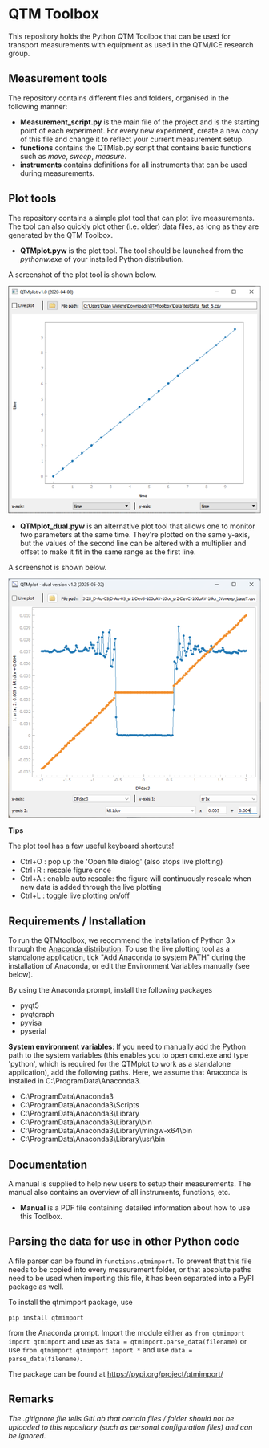 # QTM Toolbox
This repository holds the Python QTM Toolbox that can be used for transport measurements with equipment as used in the QTM/ICE research group. 

## Measurement tools
The repository contains different files and folders, organised in the following manner:
* **Measurement_script.py** is the main file of the project and is the starting point of each experiment. For every new experiment, create a new copy of this file and change it to reflect your current measurement setup.
* **functions** contains the QTMlab.py script that contains basic functions such as _move_, _sweep_, _measure_. 
* **instruments** contains definitions for all instruments that can be used during measurements. 

## Plot tools
The repository contains a simple plot tool that can plot live measurements. The tool can also quickly plot other (i.e. older) data files, as long as they are generated by the QTM Toolbox.
* **QTMplot.pyw** is the plot tool. The tool should be launched from the _pythonw.exe_ of your installed Python distribution.

A screenshot of the plot tool is shown below. 

![QTMplot.py](images/QTMplot_screenshot.PNG)

* **QTMplot_dual.pyw** is an alternative plot tool that allows one to monitor two parameters at the same time. They're plotted on the same y-axis, but the values of the second line can be altered with a multiplier and offset to make it fit in the same range as the first line.

A screenshot is shown below.

![QTMplot_dual.pyw](images/QTMplot_dual_figv2.png)

**Tips** 

The plot tool has a few useful keyboard shortcuts!
* Ctrl+O : pop up the 'Open file dialog' (also stops live plotting)
* Ctrl+R : rescale figure once
* Ctrl+A : enable auto rescale: the figure will continuously rescale when new data is added through the live plotting
* Ctrl+L : toggle live plotting on/off

## Requirements / Installation
To run the QTMtoolbox, we recommend the installation of Python 3.x through the [Anaconda distribution](https://www.anaconda.com/distribution/). To use the live plotting tool as a standalone application, tick "Add Anaconda to system PATH" during the installation of Anaconda, or edit the Environment Variables manually (see below).

By using the Anaconda prompt, install the following packages
* pyqt5
* pyqtgraph
* pyvisa
* pyserial

**System environment variables**:
If you need to manually add the Python path to the system variables (this enables you to open cmd.exe and type 'python', which is required for the QTMplot to work as a standalone application), add the following paths. Here, we assume that Anaconda is installed in C:\ProgramData\Anaconda3.
- C:\ProgramData\Anaconda3
- C:\ProgramData\Anaconda3\Scripts
- C:\ProgramData\Anaconda3\Library
- C:\ProgramData\Anaconda3\Library\bin
- C:\ProgramData\Anaconda3\Library\mingw-x64\bin
- C:\ProgramData\Anaconda3\Library\usr\bin

## Documentation
A manual is supplied to help new users to setup their measurements. The manual also contains an overview of all instruments, functions, etc.
* **Manual** is a PDF file containing detailed information about how to use this Toolbox.

## Parsing the data for use in other Python code
A file parser can be found in `functions.qtmimport`. To prevent that this file needs to be copied into every measurement folder, or that absolute paths need to be used when importing this file, it has been separated into a PyPI package as well.

To install the qtmimport package, use
```
pip install qtmimport
```
from the Anaconda prompt. Import the module either as `from qtmimport import qtmimport` and use as `data = qtmimport.parse_data(filename)` or use `from qtmimport.qtmimport import *` and use `data = parse_data(filename)`.

The package can be found at https://pypi.org/project/qtmimport/

## Remarks
_The .gitignore file tells GitLab that certain files / folder should not be uploaded to this repository (such as personal configuration files) and can be ignored._


